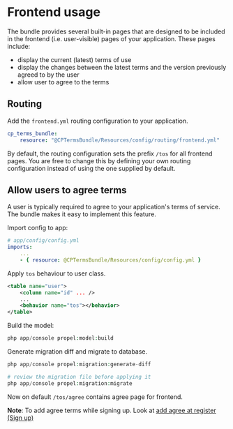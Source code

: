 Frontend usage
==============

The bundle provides several built-in pages that are designed to be included in the frontend (i.e. user-visible) pages of your application. These pages include:

* display the current (latest) terms of use
* display the changes between the latest terms and the version previously agreed to by the user
* allow user to agree to the terms

Routing
-------
Add the `frontend.yml` routing configuration to your application.

```yaml
cp_terms_bundle:
    resource: "@CPTermsBundle/Resources/config/routing/frontend.yml"
```

By default, the routing configuration sets the prefix `/tos` for all frontend pages. You are free to change this by defining your own routing configuration instead of using the one supplied by default.

Allow users to agree terms
--------------------------

A user is typically required to agree to your application's terms of service. The bundle makes it easy to implement this feature.

Import config to app:

```yaml
# app/config/config.yml
imports:
    ...
    - { resource: @CPTermsBundle/Resources/config/config.yml }
```

Apply `tos` behaviour to user class.

```xml
<table name="user">
    <column name="id" ... />
    ...
    <behavior name="tos"></behavior>
</table>
```

Build the model:
```php
php app/console propel:model:build
```

Generate migration diff and migrate to database.
```php
php app/console propel:migration:generate-diff

# review the migration file before applying it
php app/console propel:migration:migrate
```

Now on default `/tos/agree` contains agree page for frontend.

**Note**: To add agree terms while signing up. Look at [add agree at register (Sign up)](./Resources/doc/signup.md)
